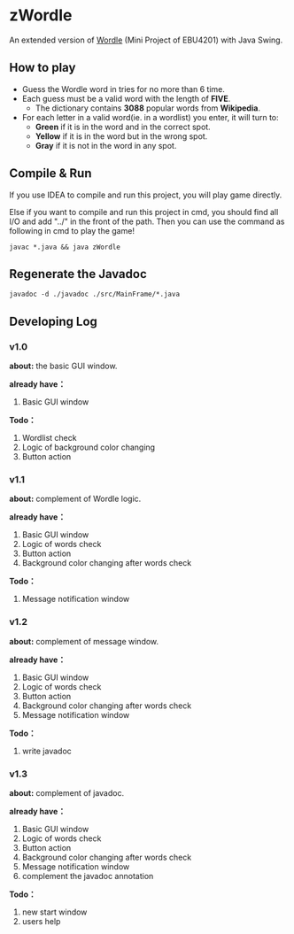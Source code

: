 # zWordle
An extended version of [Wordle](https://www.nytimes.com/games/wordle/index.html"Wordle") (Mini Project of EBU4201) with Java Swing.

## How to play
* Guess the Wordle word in tries for no more than 6 time.
* Each guess must be a valid word with the length of **FIVE**.
  * The dictionary contains **3088** popular words from **Wikipedia**.  
* For each letter in a valid word(ie. in a wordlist) you enter, it will turn to:
  * **Green** if it is in the word and in the correct spot.
  * **Yellow** if it is in the word but in the wrong spot.
  * **Gray** if it is not in the word in any spot.

## Compile & Run
If you use IDEA to compile and run this project, you will play game directly.

Else if you want to compile and run this project in cmd, you should find all I/O and add "../" in the front of the path.
Then you can use the command as following in cmd to play the game!
```shell
javac *.java && java zWordle
```

## Regenerate the Javadoc
```shell
javadoc -d ./javadoc ./src/MainFrame/*.java 
```

## Developing Log
### v1.0

**about:** the basic GUI window.

**already have：**

1. Basic GUI window

**Todo：**

1. Wordlist check
2. Logic of background color changing
3. Button action

### v1.1

**about:** complement of Wordle logic.

**already have：**

1. Basic GUI window
2. Logic of words check
3. Button action
4. Background color changing after words check

**Todo：**

1. Message notification window

### v1.2

**about:** complement of message window.

**already have：**

1. Basic GUI window
2. Logic of words check
3. Button action
4. Background color changing after words check
5. Message notification window

**Todo：**

1. write javadoc

### v1.3

**about:** complement of javadoc.

**already have：**

1. Basic GUI window
2. Logic of words check
3. Button action
4. Background color changing after words check
5. Message notification window
6. complement the javadoc annotation

**Todo：**

1. new start window
2. users help
